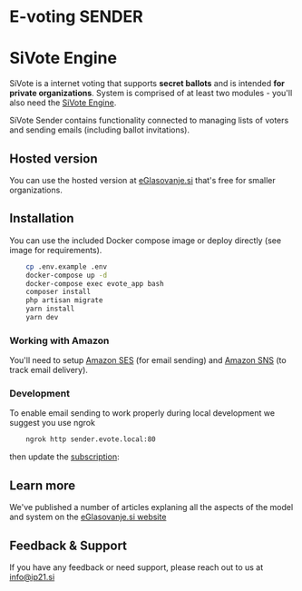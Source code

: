 # E-voting SENDER

# SiVote Engine

SiVote is a internet voting that supports **secret ballots** and is intended **for private organizations**. System is comprised of at least two modules - you'll also need the [SiVote Engine](https://github.com/Institut-IP21/SiVoteEngine).

SiVote Sender contains functionality connected to managing lists of voters and sending emails (including ballot invitations). 

## Hosted version

You can use the hosted version at [eGlasovanje.si](https://eglasovanje.si/) that's free for smaller organizations. 

## Installation

You can use the included Docker compose image or deploy directly (see image for requirements).

```bash
    cp .env.example .env
    docker-compose up -d
    docker-compose exec evote_app bash
    composer install
    php artisan migrate
    yarn install
    yarn dev
```

### Working with Amazon

You'll need to setup [Amazon SES](https://eu-central-1.console.aws.amazon.com/ses/home?region=eu-central-1) (for email sending) and [Amazon SNS](https://eu-central-1.console.aws.amazon.com/sns/v3/home?region=eu-central-1) (to track email delivery).

### Development

To enable email sending to work properly during local development we suggest you use ngrok

```bash
    ngrok http sender.evote.local:80
```
then update the [subscription](https://eu-central-1.console.aws.amazon.com/sns/v3/home?region=eu-central-1#/subscriptions):
    
## Learn more

We've published a number of articles explaning all the aspects of the model and system on the [eGlasovanje.si website](https://eglasovanje.si/vsi-clanki)

## Feedback & Support

If you have any feedback or need support, please reach out to us at info@ip21.si


